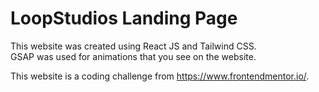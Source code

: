 # LoopStudios Landing Page

This website was created using React JS and Tailwind CSS. <br/>
GSAP was used for animations that you see on the website.

This website is a coding challenge from https://www.frontendmentor.io/.
